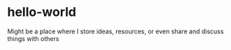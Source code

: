 # hello-world
Might be a place where I store ideas, resources, or even share and discuss things with others
